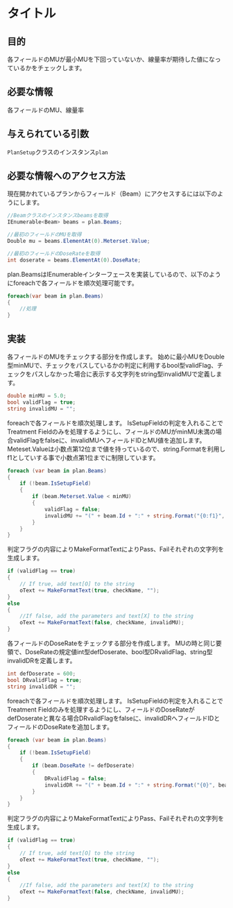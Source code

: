 # タイトル

## 目的
各フィールドのMUが最小MUを下回っていないか、線量率が期待した値になっているかをチェックします。
## 必要な情報
各フィールドのMU、線量率
## 与えられている引数

`PlanSetup`クラスのインスタンス`plan`

## 必要な情報へのアクセス方法
現在開かれているプランからフィールド（Beam）にアクセスするには以下のようにします。
```csharp
//Beamクラスのインスタンスbeamsを取得
IEnumerable<Beam> beams = plan.Beams;

//最初のフィールドのMUを取得
Double mu = beams.ElementAt(0).Meterset.Value;

//最初のフィールドのDoseRateを取得
int doserate = beams.ElementAt(0).DoseRate;
```
plan.BeamsはIEnumerableインターフェースを実装しているので、以下のようにforeachで各フィールドを順次処理可能です。
```csharp
foreach(var beam in plan.Beams)
{
	//処理
}
```

## 実装
各フィールドのMUをチェックする部分を作成します。
始めに最小MUをDouble型minMUで、チェックをパスしているかの判定に利用するbool型validFlag、チェックをパスしなかった場合に表示する文字列をstring型invalidMUで定義します。
```csharp
double minMU = 5.0;
bool validFlag = true;
string invalidMU = "";
```

foreachで各フィールドを順次処理します。
IsSetupFieldの判定を入れることでTreatment Fieldのみを処理するようにし、フィールドのMUがminMU未満の場合validFlagをfalseに、invalidMUへフィールドIDとMU値を追加します。
Meteset.Valueは小数点第12位まで値を持っているので、string.Formatを利用しf1としていする事で小数点第1位までに制限しています。
```csharp
foreach (var beam in plan.Beams)
{
    if (!beam.IsSetupField)
    {
        if (beam.Meterset.Value < minMU)
        {
            validFlag = false;
            invalidMU += "(" + beam.Id + ":" + string.Format("{0:f1}", beam.Meterset.Value) + ")";
        }
    }
}
```

判定フラグの内容によりMakeFormatTextによりPass、Failそれぞれの文字列を生成します。
```csharp
if (validFlag == true)
{
    // If true, add text[O] to the string 
    oText += MakeFormatText(true, checkName, "");
}
else
{
    //If false, add the parameters and text[X] to the string 
    oText += MakeFormatText(false, checkName, invalidMU);
}
```

各フィールドのDoseRateをチェックする部分を作成します。
MUの時と同じ要領で、DoseRateの規定値int型defDoserate、bool型DRvalidFlag、string型invalidDRを定義します。
```csharp
int defDoserate = 600;
bool DRvalidFlag = true;
string invalidDR = "";
```

foreachで各フィールドを順次処理します。
IsSetupFieldの判定を入れることでTreatment Fieldのみを処理するようにし、フィールドのDoseRateがdefDoserateと異なる場合DRvalidFlagをfalseに、invalidDRへフィールドIDとフィールドのDoseRateを追加します。
```csharp
foreach (var beam in plan.Beams)
{
    if (!beam.IsSetupField)
    {
        if (beam.DoseRate != defDoserate)
        {
            DRvalidFlag = false;
            invalidDR += "(" + beam.Id + ":" + string.Format("{0}", beam.DoseRate) + ")";
        }
    }
}
```

判定フラグの内容によりMakeFormatTextによりPass、Failそれぞれの文字列を生成します。
```csharp
if (validFlag == true)
{
    // If true, add text[O] to the string 
    oText += MakeFormatText(true, checkName, "");
}
else
{
    //If false, add the parameters and text[X] to the string 
    oText += MakeFormatText(false, checkName, invalidMU);
}
```

